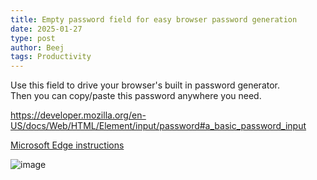 ```yaml
---
title: Empty password field for easy browser password generation
date: 2025-01-27
type: post
author: Beej
tags: Productivity
---
```


Use this field to drive your browser's built in password generator.<br/>
Then you can copy/paste this password anywhere you need.

https://developer.mozilla.org/en-US/docs/Web/HTML/Element/input/password#a_basic_password_input

[Microsoft Edge instructions](https://support.microsoft.com/en-us/topic/use-password-generator-to-create-more-secure-passwords-in-microsoft-edge-e9247e35-684b-4114-bb5e-fdea3e4ae3ff)

![image](https://github.com/user-attachments/assets/5e206101-c657-4577-a822-a9071f6de8cf)
